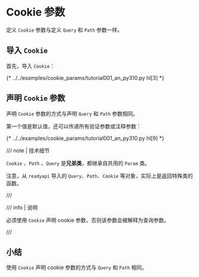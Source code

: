 # Cookie 参数

 定义 `Cookie` 参数与定义 `Query` 和 `Path` 参数一样。

## 导入 `Cookie`

首先，导入 `Cookie`：

{* ../../examples/cookie_params/tutorial001_an_py310.py hl[3] *}

## 声明 `Cookie` 参数

声明 `Cookie` 参数的方式与声明 `Query` 和 `Path` 参数相同。

第一个值是默认值，还可以传递所有验证参数或注释参数：


{* ../../examples/cookie_params/tutorial001_an_py310.py hl[9] *}

/// note | 技术细节

`Cookie` 、`Path` 、`Query` 是**兄弟类**，都继承自共用的 `Param` 类。

注意，从 `readyapi` 导入的 `Query`、`Path`、`Cookie` 等对象，实际上是返回特殊类的函数。

///

/// info | 说明

必须使用 `Cookie` 声明 cookie 参数，否则该参数会被解释为查询参数。

///

## 小结

使用 `Cookie` 声明 cookie 参数的方式与 `Query` 和 `Path` 相同。
